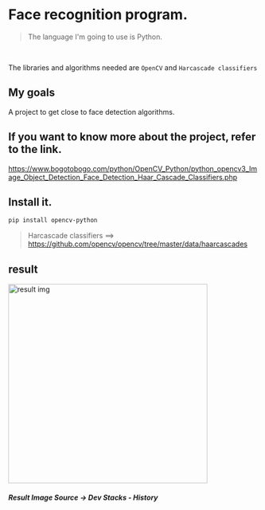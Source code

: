 # Face recognition program.

>The language I'm going to use is Python.
<br>

The libraries and algorithms needed are `OpenCV` and `Harcascade classifiers`

## My goals
A project to get close to face detection algorithms.

## If you want to know more about the project, refer to the link.
https://www.bogotobogo.com/python/OpenCV_Python/python_opencv3_Image_Object_Detection_Face_Detection_Haar_Cascade_Classifiers.php

## Install it.

```bash
pip install opencv-python
```
> Harcascade classifiers ==> https://github.com/opencv/opencv/tree/master/data/haarcascades

## result
<img width="400" alt="result img" src="https://t1.daumcdn.net/cfile/tistory/24599C3D5953CD6724">

##### Result Image Source -> Dev Stacks - History
